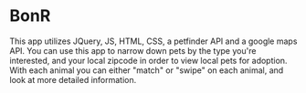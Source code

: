 # BonR

This app utilizes JQuery, JS, HTML, CSS, a petfinder API and a google maps API. You can use this app to narrow down pets by the type you're interested, and your local zipcode in order to view local pets for adoption. With each animal you can either "match" or "swipe" on each animal, and look at more detailed information. 
